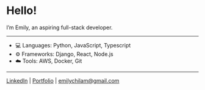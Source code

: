 # Hello!

I’m Emily, an aspiring full-stack developer.

---
- 💻 Languages: Python, JavaScript, Typescript
- ⚙️ Frameworks: Django, React, Node.js
- ☁️ Tools: AWS, Docker, Git
---
[LinkedIn](https://www.linkedin.com/in/emily-lam-200439202/) | [Portfolio](https://emilyclam.github.io/) | emilychilam@gmail.com

<!---
emilyclam/emilyclam is a ✨ special ✨ repository because its `README.md` (this file) appears on your GitHub profile.
You can click the Preview link to take a look at your changes.
--->
